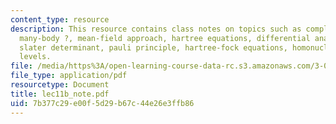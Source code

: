 ```yaml
---
content_type: resource
description: This resource contains class notes on topics such as complexity of the
  many-body ?, mean-field approach, hartree equations, differential analyzer, spin-statistics,
  slater determinant, pauli principle, hartree-fock equations, homonuclear diatomic
  levels.
file: /media/https%3A/open-learning-course-data-rc.s3.amazonaws.com/3-012-fundamentals-of-materials-science-fall-2005/7b377c29e00f5d29b67c44e26e3ffb86_lec11b_note.pdf
file_type: application/pdf
resourcetype: Document
title: lec11b_note.pdf
uid: 7b377c29-e00f-5d29-b67c-44e26e3ffb86
---
```

